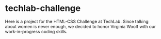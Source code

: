 # techlab-challenge

Here is a project for the HTML-CSS Challenge at TechLab. 
Since talking about women is never enough, we decided to honor Virginia Woolf with our work-in-progress coding skills. 
